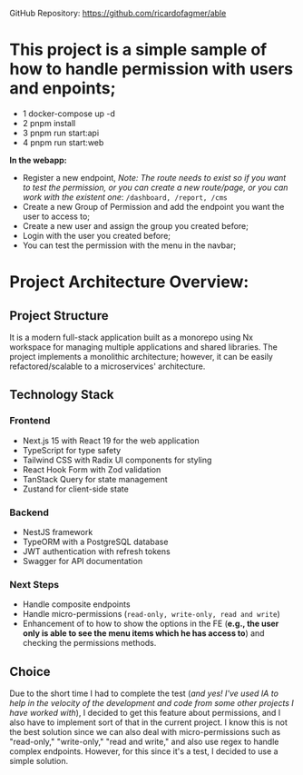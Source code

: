 GitHub Repository: https://github.com/ricardofagmer/able


# This project is a simple sample of how to handle permission with users and enpoints;

- 1 docker-compose up -d 
- 2 pnpm install
- 3 pnpm run start:api
- 4 pnpm run start:web

**In the webapp:**
- Register a new endpoint, _Note: The route needs to exist so if you want to test the permission, or you can create a new route/page, or you can work with the existent one_: `/dashboard, /report, /cms`
- Create a new Group of Permission and add the endpoint you want the user to access to;
- Create a new user and assign the group you created before;
- Login with the user you created before;
- You can test the permission with the menu in the navbar;


# Project Architecture Overview:

## Project Structure
It is a modern full-stack application built as a monorepo using Nx workspace for managing multiple applications and shared libraries. 
The project implements a monolithic architecture; however, it can be easily refactored/scalable to a microservices' architecture.

## Technology Stack
### Frontend
- Next.js 15 with React 19 for the web application
- TypeScript for type safety
- Tailwind CSS with Radix UI components for styling
- React Hook Form with Zod validation
- TanStack Query for state management
- Zustand for client-side state

### Backend
- NestJS framework
- TypeORM with a PostgreSQL database
- JWT authentication with refresh tokens
- Swagger for API documentation

### Next Steps
- Handle composite endpoints
- Handle micro-permissions (`read-only, write-only, read and write`)
- Enhancement of to how to show the options in the FE (**e.g., the user only is able to see the menu items which he has access to**) and checking the permissions methods.


## Choice
Due to the short time I had to complete the test (_and yes! I've used IA to help in the velocity of the development and code from some other projects I have worked with_), 
I decided to get this feature about permissions, and I also have to implement sort of that in the current project.
I know this is not the best solution since we can also deal with micro-permissions such as "read-only," "write-only," "read and write," and also use regex to handle complex endpoints. However,
for this since it's a test, I decided to use a simple solution.
